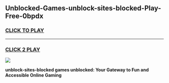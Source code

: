
## Unblocked-Games-unblock-sites-blocked-Play-Free-0bpdx
<h3>
<a href="https://premium76.site?title=unblock-sites-blocked&ref=21A">CLICK TO PLAY</a></h3>
<hr>

<h3>
<a href="https://premium76.site?title=unblock-sites-blocked&ref=21A">CLICK 2 PLAY</a>
  
</h3>

<a href="https://premium76.site?title=unblock-sites-blocked&ref=21A"><img src="https://clearcache.store/games.png"></a>


**unblock-sites-blocked games unblocked: Your Gateway to Fun and Accessible Online Gaming**
